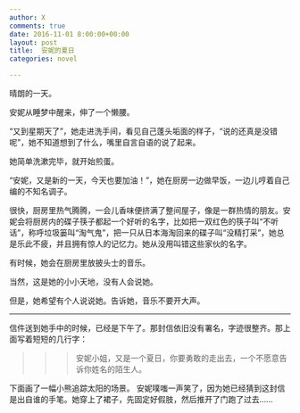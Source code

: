 ```yaml
---
author: X
comments: true
date: 2016-11-01 8:00:00+00:00
layout: post
title:  安妮的夏日
categories: novel

---
```


晴朗的一天。  


安妮从睡梦中醒来，伸了一个懒腰。  


“又到星期天了”，她走进洗手间，看见自己蓬头垢面的样子，“说的还真是没错呢”，她不知道想到了什么，嘴里自言自语的说了起来。  


她简单洗漱完毕，就开始煎蛋。  


“安妮，又是新的一天，今天也要加油！”，她在厨房一边做早饭，一边儿哼着自己编的不知名调子。  


很快，厨房里热气腾腾，一会儿香味便挤满了整间屋子，像是一群热情的朋友。安妮会将厨房内的碟子筷子都起一个好听的名字，比如把一双红色的筷子叫“不听话”，称呼垃圾篓叫“淘气鬼”，把一只从日本海淘回来的碟子叫“没精打采”，她总是乐此不疲，并且拥有惊人的记忆力。她从没用叫错这些家伙的名字。  


有时候，她会在厨房里放披头士的音乐。  


当然，这是她的小小天地，没有人会说她。  


但是，她希望有个人说说她。告诉她，音乐不要开大声。  


----

信件送到她手中的时候，已经是下午了。那封信依旧没有署名，字迹很整齐。那上面写着短短的几行字：  

>>> 安妮小姐，又是一个夏日，你要勇敢的走出去，一个不愿意告诉你姓名的陌生人。

下面画了一幅小熊追踪太阳的场景。
安妮噗嗤一声笑了，因为她已经猜到这封信是出自谁的手笔。她穿上了裙子，先固定好假肢，然后推开了门跑了过去......
